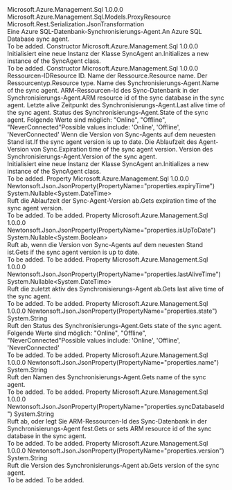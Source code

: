 <Type Name="SyncAgent" FullName="Microsoft.Azure.Management.Sql.Models.SyncAgent">
  <TypeSignature Language="C#" Value="public class SyncAgent : Microsoft.Azure.Management.Sql.Models.ProxyResource" />
  <TypeSignature Language="ILAsm" Value=".class public auto ansi beforefieldinit SyncAgent extends Microsoft.Azure.Management.Sql.Models.ProxyResource" />
  <TypeSignature Language="DocId" Value="T:Microsoft.Azure.Management.Sql.Models.SyncAgent" />
  <TypeSignature Language="VB.NET" Value="Public Class SyncAgent&#xA;Inherits ProxyResource" />
  <TypeSignature Language="F#" Value="type SyncAgent = class&#xA;    inherit ProxyResource" />
  <AssemblyInfo>
    <AssemblyName>Microsoft.Azure.Management.Sql</AssemblyName>
    <AssemblyVersion>1.0.0.0</AssemblyVersion>
  </AssemblyInfo>
  <Base>
    <BaseTypeName>Microsoft.Azure.Management.Sql.Models.ProxyResource</BaseTypeName>
  </Base>
  <Interfaces />
  <Attributes>
    <Attribute>
      <AttributeName>Microsoft.Rest.Serialization.JsonTransformation</AttributeName>
    </Attribute>
  </Attributes>
  <Docs>
    <summary>
            <span data-ttu-id="cf6d3-101">Eine Azure SQL-Datenbank-Synchronisierungs-Agent.</span><span class="sxs-lookup"><span data-stu-id="cf6d3-101">An Azure SQL Database sync agent.</span></span>
            </summary>
    <remarks>To be added.</remarks>
  </Docs>
  <Members>
    <Member MemberName=".ctor">
      <MemberSignature Language="C#" Value="public SyncAgent ();" />
      <MemberSignature Language="ILAsm" Value=".method public hidebysig specialname rtspecialname instance void .ctor() cil managed" />
      <MemberSignature Language="DocId" Value="M:Microsoft.Azure.Management.Sql.Models.SyncAgent.#ctor" />
      <MemberSignature Language="VB.NET" Value="Public Sub New ()" />
      <MemberType>Constructor</MemberType>
      <AssemblyInfo>
        <AssemblyName>Microsoft.Azure.Management.Sql</AssemblyName>
        <AssemblyVersion>1.0.0.0</AssemblyVersion>
      </AssemblyInfo>
      <Parameters />
      <Docs>
        <summary>
            <span data-ttu-id="cf6d3-102">Initialisiert eine neue Instanz der Klasse SyncAgent an.</span><span class="sxs-lookup"><span data-stu-id="cf6d3-102">Initializes a new instance of the SyncAgent class.</span></span>
            </summary>
        <remarks>To be added.</remarks>
      </Docs>
    </Member>
    <Member MemberName=".ctor">
      <MemberSignature Language="C#" Value="public SyncAgent (string id = null, string name = null, string type = null, string syncAgentName = null, string syncDatabaseId = null, Nullable&lt;DateTime&gt; lastAliveTime = null, string state = null, Nullable&lt;bool&gt; isUpToDate = null, Nullable&lt;DateTime&gt; expiryTime = null, string version = null);" />
      <MemberSignature Language="ILAsm" Value=".method public hidebysig specialname rtspecialname instance void .ctor(string id, string name, string type, string syncAgentName, string syncDatabaseId, valuetype System.Nullable`1&lt;valuetype System.DateTime&gt; lastAliveTime, string state, valuetype System.Nullable`1&lt;bool&gt; isUpToDate, valuetype System.Nullable`1&lt;valuetype System.DateTime&gt; expiryTime, string version) cil managed" />
      <MemberSignature Language="DocId" Value="M:Microsoft.Azure.Management.Sql.Models.SyncAgent.#ctor(System.String,System.String,System.String,System.String,System.String,System.Nullable{System.DateTime},System.String,System.Nullable{System.Boolean},System.Nullable{System.DateTime},System.String)" />
      <MemberSignature Language="VB.NET" Value="Public Sub New (Optional id As String = null, Optional name As String = null, Optional type As String = null, Optional syncAgentName As String = null, Optional syncDatabaseId As String = null, Optional lastAliveTime As Nullable(Of DateTime) = null, Optional state As String = null, Optional isUpToDate As Nullable(Of Boolean) = null, Optional expiryTime As Nullable(Of DateTime) = null, Optional version As String = null)" />
      <MemberSignature Language="F#" Value="new Microsoft.Azure.Management.Sql.Models.SyncAgent : string * string * string * string * string * Nullable&lt;DateTime&gt; * string * Nullable&lt;bool&gt; * Nullable&lt;DateTime&gt; * string -&gt; Microsoft.Azure.Management.Sql.Models.SyncAgent" Usage="new Microsoft.Azure.Management.Sql.Models.SyncAgent (id, name, type, syncAgentName, syncDatabaseId, lastAliveTime, state, isUpToDate, expiryTime, version)" />
      <MemberType>Constructor</MemberType>
      <AssemblyInfo>
        <AssemblyName>Microsoft.Azure.Management.Sql</AssemblyName>
        <AssemblyVersion>1.0.0.0</AssemblyVersion>
      </AssemblyInfo>
      <Parameters>
        <Parameter Name="id" Type="System.String" />
        <Parameter Name="name" Type="System.String" />
        <Parameter Name="type" Type="System.String" />
        <Parameter Name="syncAgentName" Type="System.String" />
        <Parameter Name="syncDatabaseId" Type="System.String" />
        <Parameter Name="lastAliveTime" Type="System.Nullable&lt;System.DateTime&gt;" />
        <Parameter Name="state" Type="System.String" />
        <Parameter Name="isUpToDate" Type="System.Nullable&lt;System.Boolean&gt;" />
        <Parameter Name="expiryTime" Type="System.Nullable&lt;System.DateTime&gt;" />
        <Parameter Name="version" Type="System.String" />
      </Parameters>
      <Docs>
        <param name="id"><span data-ttu-id="cf6d3-103">Ressourcen-ID</span><span class="sxs-lookup"><span data-stu-id="cf6d3-103">Resource ID.</span></span></param>
        <param name="name"><span data-ttu-id="cf6d3-104">Name der Ressource.</span><span class="sxs-lookup"><span data-stu-id="cf6d3-104">Resource name.</span></span></param>
        <param name="type"><span data-ttu-id="cf6d3-105">Der Ressourcentyp.</span><span class="sxs-lookup"><span data-stu-id="cf6d3-105">Resource type.</span></span></param>
        <param name="syncAgentName"><span data-ttu-id="cf6d3-106">Name des Synchronisierungs-Agent.</span><span class="sxs-lookup"><span data-stu-id="cf6d3-106">Name of the sync agent.</span></span></param>
        <param name="syncDatabaseId"><span data-ttu-id="cf6d3-107">ARM-Ressourcen-Id des Sync-Datenbank in der Synchronisierungs-Agent.</span><span class="sxs-lookup"><span data-stu-id="cf6d3-107">ARM resource id of the sync database in the sync agent.</span></span></param>
        <param name="lastAliveTime"><span data-ttu-id="cf6d3-108">Letzte alive Zeitpunkt des Synchronisierungs-Agent.</span><span class="sxs-lookup"><span data-stu-id="cf6d3-108">Last alive time of the sync agent.</span></span></param>
        <param name="state"><span data-ttu-id="cf6d3-109">Status des Synchronisierungs-Agent.</span><span class="sxs-lookup"><span data-stu-id="cf6d3-109">State of the sync agent.</span></span> <span data-ttu-id="cf6d3-110">Folgende Werte sind möglich: "Online", "Offline", "NeverConnected"</span><span class="sxs-lookup"><span data-stu-id="cf6d3-110">Possible values include: 'Online', 'Offline', 'NeverConnected'</span></span></param>
        <param name="isUpToDate"><span data-ttu-id="cf6d3-111">Wenn die Version von Sync-Agents auf dem neuesten Stand ist.</span><span class="sxs-lookup"><span data-stu-id="cf6d3-111">If the sync agent version is up to date.</span></span></param>
        <param name="expiryTime"><span data-ttu-id="cf6d3-112">Die Ablaufzeit des Agent-Version von Sync.</span><span class="sxs-lookup"><span data-stu-id="cf6d3-112">Expiration time of the sync agent version.</span></span></param>
        <param name="version"><span data-ttu-id="cf6d3-113">Version des Synchronisierungs-Agent.</span><span class="sxs-lookup"><span data-stu-id="cf6d3-113">Version of the sync agent.</span></span></param>
        <summary>
            <span data-ttu-id="cf6d3-114">Initialisiert eine neue Instanz der Klasse SyncAgent an.</span><span class="sxs-lookup"><span data-stu-id="cf6d3-114">Initializes a new instance of the SyncAgent class.</span></span>
            </summary>
        <remarks>To be added.</remarks>
      </Docs>
    </Member>
    <Member MemberName="ExpiryTime">
      <MemberSignature Language="C#" Value="public Nullable&lt;DateTime&gt; ExpiryTime { get; }" />
      <MemberSignature Language="ILAsm" Value=".property instance valuetype System.Nullable`1&lt;valuetype System.DateTime&gt; ExpiryTime" />
      <MemberSignature Language="DocId" Value="P:Microsoft.Azure.Management.Sql.Models.SyncAgent.ExpiryTime" />
      <MemberSignature Language="VB.NET" Value="Public ReadOnly Property ExpiryTime As Nullable(Of DateTime)" />
      <MemberSignature Language="F#" Value="member this.ExpiryTime : Nullable&lt;DateTime&gt;" Usage="Microsoft.Azure.Management.Sql.Models.SyncAgent.ExpiryTime" />
      <MemberType>Property</MemberType>
      <AssemblyInfo>
        <AssemblyName>Microsoft.Azure.Management.Sql</AssemblyName>
        <AssemblyVersion>1.0.0.0</AssemblyVersion>
      </AssemblyInfo>
      <Attributes>
        <Attribute>
          <AttributeName>Newtonsoft.Json.JsonProperty(PropertyName="properties.expiryTime")</AttributeName>
        </Attribute>
      </Attributes>
      <ReturnValue>
        <ReturnType>System.Nullable&lt;System.DateTime&gt;</ReturnType>
      </ReturnValue>
      <Docs>
        <summary>
            <span data-ttu-id="cf6d3-115">Ruft die Ablaufzeit der Sync-Agent-Version ab.</span><span class="sxs-lookup"><span data-stu-id="cf6d3-115">Gets expiration time of the sync agent version.</span></span>
            </summary>
        <value>To be added.</value>
        <remarks>To be added.</remarks>
      </Docs>
    </Member>
    <Member MemberName="IsUpToDate">
      <MemberSignature Language="C#" Value="public Nullable&lt;bool&gt; IsUpToDate { get; }" />
      <MemberSignature Language="ILAsm" Value=".property instance valuetype System.Nullable`1&lt;bool&gt; IsUpToDate" />
      <MemberSignature Language="DocId" Value="P:Microsoft.Azure.Management.Sql.Models.SyncAgent.IsUpToDate" />
      <MemberSignature Language="VB.NET" Value="Public ReadOnly Property IsUpToDate As Nullable(Of Boolean)" />
      <MemberSignature Language="F#" Value="member this.IsUpToDate : Nullable&lt;bool&gt;" Usage="Microsoft.Azure.Management.Sql.Models.SyncAgent.IsUpToDate" />
      <MemberType>Property</MemberType>
      <AssemblyInfo>
        <AssemblyName>Microsoft.Azure.Management.Sql</AssemblyName>
        <AssemblyVersion>1.0.0.0</AssemblyVersion>
      </AssemblyInfo>
      <Attributes>
        <Attribute>
          <AttributeName>Newtonsoft.Json.JsonProperty(PropertyName="properties.isUpToDate")</AttributeName>
        </Attribute>
      </Attributes>
      <ReturnValue>
        <ReturnType>System.Nullable&lt;System.Boolean&gt;</ReturnType>
      </ReturnValue>
      <Docs>
        <summary>
            <span data-ttu-id="cf6d3-116">Ruft ab, wenn die Version von Sync-Agents auf dem neuesten Stand ist.</span><span class="sxs-lookup"><span data-stu-id="cf6d3-116">Gets if the sync agent version is up to date.</span></span>
            </summary>
        <value>To be added.</value>
        <remarks>To be added.</remarks>
      </Docs>
    </Member>
    <Member MemberName="LastAliveTime">
      <MemberSignature Language="C#" Value="public Nullable&lt;DateTime&gt; LastAliveTime { get; }" />
      <MemberSignature Language="ILAsm" Value=".property instance valuetype System.Nullable`1&lt;valuetype System.DateTime&gt; LastAliveTime" />
      <MemberSignature Language="DocId" Value="P:Microsoft.Azure.Management.Sql.Models.SyncAgent.LastAliveTime" />
      <MemberSignature Language="VB.NET" Value="Public ReadOnly Property LastAliveTime As Nullable(Of DateTime)" />
      <MemberSignature Language="F#" Value="member this.LastAliveTime : Nullable&lt;DateTime&gt;" Usage="Microsoft.Azure.Management.Sql.Models.SyncAgent.LastAliveTime" />
      <MemberType>Property</MemberType>
      <AssemblyInfo>
        <AssemblyName>Microsoft.Azure.Management.Sql</AssemblyName>
        <AssemblyVersion>1.0.0.0</AssemblyVersion>
      </AssemblyInfo>
      <Attributes>
        <Attribute>
          <AttributeName>Newtonsoft.Json.JsonProperty(PropertyName="properties.lastAliveTime")</AttributeName>
        </Attribute>
      </Attributes>
      <ReturnValue>
        <ReturnType>System.Nullable&lt;System.DateTime&gt;</ReturnType>
      </ReturnValue>
      <Docs>
        <summary>
            <span data-ttu-id="cf6d3-117">Ruft die zuletzt aktiv des Synchronisierungs-Agent ab.</span><span class="sxs-lookup"><span data-stu-id="cf6d3-117">Gets last alive time of the sync agent.</span></span>
            </summary>
        <value>To be added.</value>
        <remarks>To be added.</remarks>
      </Docs>
    </Member>
    <Member MemberName="State">
      <MemberSignature Language="C#" Value="public string State { get; }" />
      <MemberSignature Language="ILAsm" Value=".property instance string State" />
      <MemberSignature Language="DocId" Value="P:Microsoft.Azure.Management.Sql.Models.SyncAgent.State" />
      <MemberSignature Language="VB.NET" Value="Public ReadOnly Property State As String" />
      <MemberSignature Language="F#" Value="member this.State : string" Usage="Microsoft.Azure.Management.Sql.Models.SyncAgent.State" />
      <MemberType>Property</MemberType>
      <AssemblyInfo>
        <AssemblyName>Microsoft.Azure.Management.Sql</AssemblyName>
        <AssemblyVersion>1.0.0.0</AssemblyVersion>
      </AssemblyInfo>
      <Attributes>
        <Attribute>
          <AttributeName>Newtonsoft.Json.JsonProperty(PropertyName="properties.state")</AttributeName>
        </Attribute>
      </Attributes>
      <ReturnValue>
        <ReturnType>System.String</ReturnType>
      </ReturnValue>
      <Docs>
        <summary>
            <span data-ttu-id="cf6d3-118">Ruft den Status des Synchronisierungs-Agent.</span><span class="sxs-lookup"><span data-stu-id="cf6d3-118">Gets state of the sync agent.</span></span> <span data-ttu-id="cf6d3-119">Folgende Werte sind möglich: "Online", "Offline", "NeverConnected"</span><span class="sxs-lookup"><span data-stu-id="cf6d3-119">Possible values include: 'Online', 'Offline', 'NeverConnected'</span></span>
            </summary>
        <value>To be added.</value>
        <remarks>To be added.</remarks>
      </Docs>
    </Member>
    <Member MemberName="SyncAgentName">
      <MemberSignature Language="C#" Value="public string SyncAgentName { get; }" />
      <MemberSignature Language="ILAsm" Value=".property instance string SyncAgentName" />
      <MemberSignature Language="DocId" Value="P:Microsoft.Azure.Management.Sql.Models.SyncAgent.SyncAgentName" />
      <MemberSignature Language="VB.NET" Value="Public ReadOnly Property SyncAgentName As String" />
      <MemberSignature Language="F#" Value="member this.SyncAgentName : string" Usage="Microsoft.Azure.Management.Sql.Models.SyncAgent.SyncAgentName" />
      <MemberType>Property</MemberType>
      <AssemblyInfo>
        <AssemblyName>Microsoft.Azure.Management.Sql</AssemblyName>
        <AssemblyVersion>1.0.0.0</AssemblyVersion>
      </AssemblyInfo>
      <Attributes>
        <Attribute>
          <AttributeName>Newtonsoft.Json.JsonProperty(PropertyName="properties.name")</AttributeName>
        </Attribute>
      </Attributes>
      <ReturnValue>
        <ReturnType>System.String</ReturnType>
      </ReturnValue>
      <Docs>
        <summary>
            <span data-ttu-id="cf6d3-120">Ruft den Namen des Synchronisierungs-Agent.</span><span class="sxs-lookup"><span data-stu-id="cf6d3-120">Gets name of the sync agent.</span></span>
            </summary>
        <value>To be added.</value>
        <remarks>To be added.</remarks>
      </Docs>
    </Member>
    <Member MemberName="SyncDatabaseId">
      <MemberSignature Language="C#" Value="public string SyncDatabaseId { get; set; }" />
      <MemberSignature Language="ILAsm" Value=".property instance string SyncDatabaseId" />
      <MemberSignature Language="DocId" Value="P:Microsoft.Azure.Management.Sql.Models.SyncAgent.SyncDatabaseId" />
      <MemberSignature Language="VB.NET" Value="Public Property SyncDatabaseId As String" />
      <MemberSignature Language="F#" Value="member this.SyncDatabaseId : string with get, set" Usage="Microsoft.Azure.Management.Sql.Models.SyncAgent.SyncDatabaseId" />
      <MemberType>Property</MemberType>
      <AssemblyInfo>
        <AssemblyName>Microsoft.Azure.Management.Sql</AssemblyName>
        <AssemblyVersion>1.0.0.0</AssemblyVersion>
      </AssemblyInfo>
      <Attributes>
        <Attribute>
          <AttributeName>Newtonsoft.Json.JsonProperty(PropertyName="properties.syncDatabaseId")</AttributeName>
        </Attribute>
      </Attributes>
      <ReturnValue>
        <ReturnType>System.String</ReturnType>
      </ReturnValue>
      <Docs>
        <summary>
            <span data-ttu-id="cf6d3-121">Ruft ab, oder legt Sie ARM-Ressourcen-Id des Sync-Datenbank in der Synchronisierungs-Agent fest.</span><span class="sxs-lookup"><span data-stu-id="cf6d3-121">Gets or sets ARM resource id of the sync database in the sync agent.</span></span>
            </summary>
        <value>To be added.</value>
        <remarks>To be added.</remarks>
      </Docs>
    </Member>
    <Member MemberName="Version">
      <MemberSignature Language="C#" Value="public string Version { get; }" />
      <MemberSignature Language="ILAsm" Value=".property instance string Version" />
      <MemberSignature Language="DocId" Value="P:Microsoft.Azure.Management.Sql.Models.SyncAgent.Version" />
      <MemberSignature Language="VB.NET" Value="Public ReadOnly Property Version As String" />
      <MemberSignature Language="F#" Value="member this.Version : string" Usage="Microsoft.Azure.Management.Sql.Models.SyncAgent.Version" />
      <MemberType>Property</MemberType>
      <AssemblyInfo>
        <AssemblyName>Microsoft.Azure.Management.Sql</AssemblyName>
        <AssemblyVersion>1.0.0.0</AssemblyVersion>
      </AssemblyInfo>
      <Attributes>
        <Attribute>
          <AttributeName>Newtonsoft.Json.JsonProperty(PropertyName="properties.version")</AttributeName>
        </Attribute>
      </Attributes>
      <ReturnValue>
        <ReturnType>System.String</ReturnType>
      </ReturnValue>
      <Docs>
        <summary>
            <span data-ttu-id="cf6d3-122">Ruft die Version des Synchronisierungs-Agent ab.</span><span class="sxs-lookup"><span data-stu-id="cf6d3-122">Gets version of the sync agent.</span></span>
            </summary>
        <value>To be added.</value>
        <remarks>To be added.</remarks>
      </Docs>
    </Member>
  </Members>
</Type>